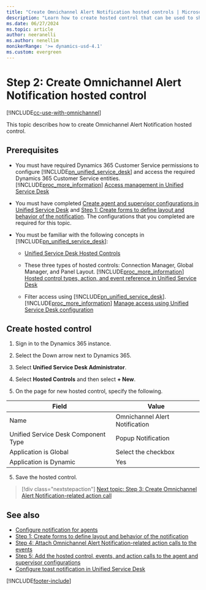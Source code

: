 ```yaml
---
title: "Create Omnichannel Alert Notification hosted controls | MicrosoftDocs"
description: "Learn how to create hosted control that can be used to show alert notification in Omnichannel for Customer Service."
ms.date: 06/27/2024
ms.topic: article
author: neeranelli
ms.author: nenellim
monikerRange: '>= dynamics-usd-4.1'
ms.custom: evergreen
---
```


# Step 2: Create Omnichannel Alert Notification hosted control



[!INCLUDE[cc-use-with-omnichannel](../../includes/cc-use-with-omnichannel.md)]

This topic describes how to create Omnichannel Alert Notification hosted control.

## Prerequisites 

- You must have required Dynamics 365 Customer Service permissions to configure [!INCLUDE[pn_unified_service_desk](../../includes/pn-unified-service-desk.md)] and access the required Dynamics 365 Customer Service entities. [!INCLUDE[proc_more_information](../../includes/proc-more-information.md)] [Access management in Unified Service Desk](/dynamics365/customer-engagement/unified-service-desk/admin/security-unified-service-desk)

- You must have completed [Create agent and supervisor configurations in Unified Service Desk](create-agent-supervisor-configurations-unified-service-desk.md) and [Step 1: Create forms to define layout and behavior of the notification](alertnotification-step1-create-forms-define-layout-behavior-notification.md). The configurations that you completed are required for this topic.

- You must be familiar with the following concepts in [!INCLUDE[pn_unified_service_desk](../../includes/pn-unified-service-desk.md)]:  
  
  - [Unified Service Desk Hosted Controls](/dynamics365/customer-engagement/unified-service-desk/unified-service-desk-hosted-controls)  
  
  - These three types of hosted controls: Connection Manager, Global Manager, and Panel Layout. [!INCLUDE[proc_more_information](../../includes/proc-more-information.md)] [Hosted control types, action, and event reference in Unified Service Desk](/dynamics365/customer-engagement/unified-service-desk/hosted-control-types-action-event-reference) 
  
  - Filter access using [!INCLUDE[pn_unified_service_desk](../../includes/pn-unified-service-desk.md)]. [!INCLUDE[proc_more_information](../../includes/proc-more-information.md)] [Manage access using Unified Service Desk configuration](/dynamics365/customer-engagement/unified-service-desk/admin/manage-access-using-unified-service-desk-configuration)

## Create hosted control

1. Sign in to the Dynamics 365 instance.

2. Select the Down arrow next to Dynamics 365.

3. Select **Unified Service Desk Administrator**.

4. Select **Hosted Controls** and then select **+ New**.

5. On the page for new hosted control, specify the following.

| **Field**                           | **Value**                       |
|-------------------------------------|---------------------------------|
| Name                                | Omnichannel Alert Notification |
| Unified Service Desk Component Type | Popup Notification              |
| Application is Global               | Select the checkbox             |
| Application is Dynamic              | Yes                             |

5. Save the hosted control.

> [!div class="nextstepaction"]
> [Next topic: Step 3: Create Omnichannel Alert Notification-related action call](alertnotification-step3-create-action-call-display-notification.md)

## See also

- [Configure notification for agents](configure-notification-screen-pop-agents.md)
- [Step 1: Create forms to define layout and behavior of the notification](alertnotification-step1-create-forms-define-layout-behavior-notification.md)
- [Step 4: Attach Omnichannel Alert Notification-related action calls to the events](alertnotification-step4-add-action-calls-events.md)
- [Step 5: Add the hosted control, events, and action calls to the agent and supervisor configurations](alertnotification-step5-add-hosted-controls-events-action-callsagent-supervisor-configurations.md)
- [Configure toast notification in Unified Service Desk](configure-toast-notification-unified-service-desk.md)


[!INCLUDE[footer-include](../../includes/footer-banner.md)]
